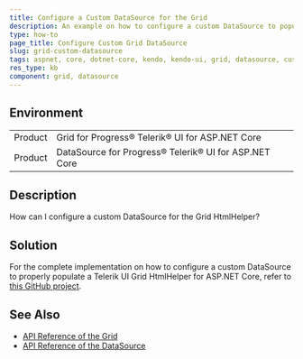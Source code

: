 ```yaml
---
title: Configure a Custom DataSource for the Grid
description: An example on how to configure a custom DataSource to populate a Telerik UI for ASP.NET Core Grid HtmlHelper.
type: how-to
page_title: Configure Custom Grid DataSource
slug: grid-custom-datasource
tags: aspnet, core, dotnet-core, kendo, kendo-ui, grid, datasource, custom, custom-datasource
res_type: kb
component: grid, datasource
---
```


## Environment

<table>
 <tr>
  <td>Product</td>
  <td>Grid for Progress® Telerik® UI for ASP.NET Core</td>
 </tr>
 <tr>
  <td>Product</td>
  <td>DataSource for Progress® Telerik® UI for ASP.NET Core</td>
 </tr>
</table>

## Description

How can I configure a custom DataSource for the Grid HtmlHelper?

## Solution

For the complete implementation on how to configure a custom DataSource to properly populate a Telerik UI Grid HtmlHelper for ASP.NET Core, refer to [this GitHub project](https://github.com/telerik/aspnet-core-examples/tree/master/grid/custom-data-source).

## See Also

* [API Reference of the Grid](https://docs.telerik.com/kendo-ui/api/javascript/ui/grid)
* [API Reference of the DataSource](https://docs.telerik.com/kendo-ui/api/javascript/data/datasource)
